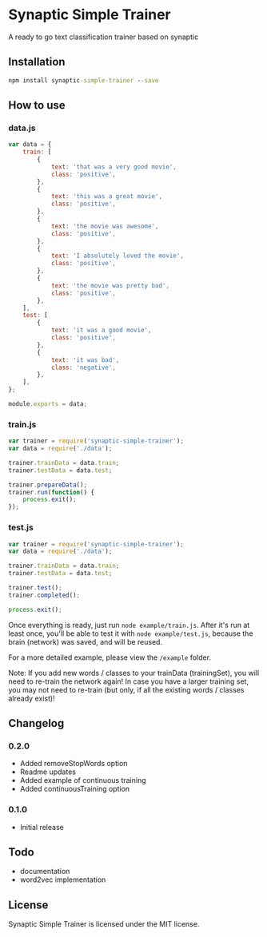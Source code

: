 # Synaptic Simple Trainer
A ready to go text classification trainer based on synaptic


## Installation
```cmd
npm install synaptic-simple-trainer --save
```


## How to use
### data.js
```js
var data = {
    train: [
        {
            text: 'that was a very good movie',
            class: 'positive',
        },
        {
            text: 'this was a great movie',
            class: 'positive',
        },
        {
            text: 'the movie was awesome',
            class: 'positive',
        },
        {
            text: 'I absolutely loved the movie',
            class: 'positive',
        },
        {
            text: 'the movie was pretty bad',
            class: 'positive',
        },
    ],
    test: [
        {
            text: 'it was a good movie',
            class: 'positive',
        },
        {
            text: 'it was bad',
            class: 'negative',
        },
    ],
};

module.exports = data;
```

### train.js
```js
var trainer = require('synaptic-simple-trainer');
var data = require('./data');

trainer.trainData = data.train;
trainer.testData = data.test;

trainer.prepareData();
trainer.run(function() {
    process.exit();
});
```

### test.js
```js
var trainer = require('synaptic-simple-trainer');
var data = require('./data');

trainer.trainData = data.train;
trainer.testData = data.test;

trainer.test();
trainer.completed();

process.exit();

```

Once everything is ready, just run `node example/train.js`. After it's run at least once, you'll be able to test it with `node example/test.js`, because the brain (network) was saved, and will be reused.

For a more detailed example, please view the `/example` folder.

Note: If you add new words / classes to your trainData (trainingSet), you will need to re-train the network again! In case you have a larger training set, you may not need to re-train (but only, if all the existing words / classes already exist)!


## Changelog
### 0.2.0
* Added removeStopWords option
* Readme updates
* Added example of continuous training
* Added continuousTraining option

### 0.1.0
* Initial release


## Todo
* documentation
* word2vec implementation


## License
Synaptic Simple Trainer is licensed under the MIT license.
